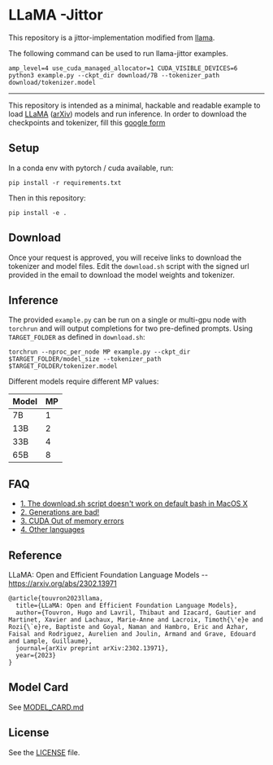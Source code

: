 # LLaMA -Jittor

This repository is a jittor-implementation modified from [llama](https://github.com/facebookresearch/llama).

The following command can be used to run llama-jittor examples.
```
amp_level=4 use_cuda_managed_allocator=1 CUDA_VISIBLE_DEVICES=6 python3 example.py --ckpt_dir download/7B --tokenizer_path download/tokenizer.model
```

---

This repository is intended as a minimal, hackable and readable example to load [LLaMA](https://ai.facebook.com/blog/large-language-model-llama-meta-ai/) ([arXiv](https://arxiv.org/abs/2302.13971v1)) models and run inference.
In order to download the checkpoints and tokenizer, fill this [google form](https://forms.gle/jk851eBVbX1m5TAv5)

## Setup

In a conda env with pytorch / cuda available, run:
```
pip install -r requirements.txt
```
Then in this repository:
```
pip install -e .
```

## Download

Once your request is approved, you will receive links to download the tokenizer and model files.
Edit the `download.sh` script with the signed url provided in the email to download the model weights and tokenizer.

## Inference

The provided `example.py` can be run on a single or multi-gpu node with `torchrun` and will output completions for two pre-defined prompts. Using `TARGET_FOLDER` as defined in `download.sh`:
```
torchrun --nproc_per_node MP example.py --ckpt_dir $TARGET_FOLDER/model_size --tokenizer_path $TARGET_FOLDER/tokenizer.model
```

Different models require different MP values:

|  Model | MP |
|--------|----|
| 7B     | 1  |
| 13B    | 2  |
| 33B    | 4  |
| 65B    | 8  |

## FAQ

- [1. The download.sh script doesn't work on default bash in MacOS X](FAQ.md#1)
- [2. Generations are bad!](FAQ.md#2)
- [3. CUDA Out of memory errors](FAQ.md#3)
- [4. Other languages](FAQ.md#4)

## Reference

LLaMA: Open and Efficient Foundation Language Models -- https://arxiv.org/abs/2302.13971

```
@article{touvron2023llama,
  title={LLaMA: Open and Efficient Foundation Language Models},
  author={Touvron, Hugo and Lavril, Thibaut and Izacard, Gautier and Martinet, Xavier and Lachaux, Marie-Anne and Lacroix, Timoth{\'e}e and Rozi{\`e}re, Baptiste and Goyal, Naman and Hambro, Eric and Azhar, Faisal and Rodriguez, Aurelien and Joulin, Armand and Grave, Edouard and Lample, Guillaume},
  journal={arXiv preprint arXiv:2302.13971},
  year={2023}
}
```

## Model Card
See [MODEL_CARD.md](MODEL_CARD.md)

## License
See the [LICENSE](LICENSE) file.
